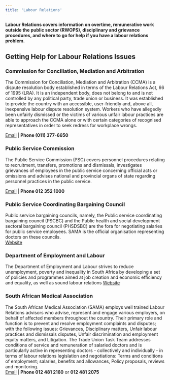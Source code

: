 ```yaml
---
title: 'Labour Relations'
---
```

**Labour Relations covers information on overtime, remunerative work outside the public sector (RWOPS), disciplinary and grievance procedures, and where to go for help if you have a labour relations problem.**

## Getting Help for Labour Relations Issues
 
### Commission for Conciliation, Mediation and Arbitration
The Commission for Conciliation, Mediation and Arbitration (CCMA) is a dispute resolution body established in terms of the Labour Relations Act, 66 of 1995 (LRA). It is an independent body, does not belong to and is not controlled by any political party, trade union or business. It was established to provide the country with an accessible, user-friendly and, above all, inexpensive labour dispute resolution system. Workers who have allegedly been unfairly dismissed or the victims of various unfair labour practices are able to approach the CCMA alone or with certain categories of recognised representatives in order to seek redress for workplace wrongs.

[Email](info@ccma.org.za) | **Phone (011) 377-6650**


### Public Service Commission
The Public Service Commission (PSC) covers personnel procedures relating to recruitment, transfers, promotions and dismissals, investigates grievances of employees in the public service concerning official acts or omissions and advises national and provincial organs of state regarding personnel practices in the public service.

[Email](info@opsc.gov.za) | **Phone 012 352 1000**

### Public Service Coordinating Bargaining Council
Public service bargaining councils, namely, the Public service coordinating bargaining council (PSCBC) and the Public health and social development sectoral bargaining council (PHSDSBC) are the fora for negotiating salaries for public service employees. SAMA is the official organisation representing doctors on these councils.  
[Website](https://pscbc.co.za/)

### Department of Employment and Labour
The Department of Employment and Labour strives to reduce unemployment, poverty and inequality in South Africa by developing a set of policies and programmes aimed at job creation and economic efficiency and equality, as well as sound labour relations
[Website](http://www.labour.gov.za/documentcenter)

### South African Medical Association
The South African Medical Association (SAMA) employs well trained Labour Relations advisors who advise, represent and engage various employers, on behalf of affected members throughout the country. Their primary role and function is to prevent and resolve employment complaints and disputes; with the following issues: Grievances, Disciplinary matters, Unfair labour practices and dismissals disputes, Unfair discrimination and employment equity matters, and Litigation.
The Trade Union Task Team addresses conditions of service and remuneration of salaried doctors and is particularly active in representing doctors - collectively and individually - in terms of labour relations legislation and negotiations: Terms and conditions of employment; salaries, benefits and allowances, Policy proposals, reviews and monitoring.  
[Email](labour@samedical.org) | **Phone 012 481 2160** or **012 481 2075**